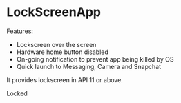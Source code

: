 LockScreenApp
=============


Features:
- Lockscreen over the screen
- Hardware home button disabled
- On-going notification to prevent app being killed by OS
- Quick launch to Messaging, Camera and Snapchat

It provides lockscreen in API 11 or above.


Locked




